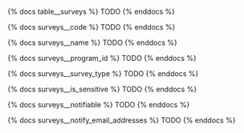 {% docs table__surveys %}
TODO
{% enddocs %}

{% docs surveys__code %}
TODO
{% enddocs %}

{% docs surveys__name %}
TODO
{% enddocs %}

{% docs surveys__program_id %}
TODO
{% enddocs %}

{% docs surveys__survey_type %}
TODO
{% enddocs %}

{% docs surveys__is_sensitive %}
TODO
{% enddocs %}

{% docs surveys__notifiable %}
TODO
{% enddocs %}

{% docs surveys__notify_email_addresses %}
TODO
{% enddocs %}
